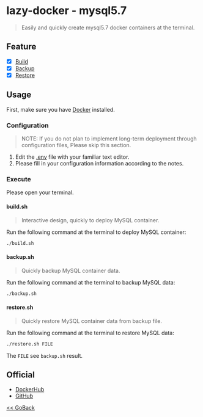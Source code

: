 # lazy-docker - mysql5.7

> Easily and quickly create mysql5.7 docker containers at the terminal.

## Feature

- [x] [Build](#buildsh)
- [x] [Backup](#backupsh)
- [x] [Restore](#restoresh)

## Usage

First, make sure you have [Docker](https://docs.docker.com/) installed.

### Configuration

> NOTE: If you do not plan to implement long-term deployment through configuration files,
Please skip this section.

1. Edit the [.env](https://github.com/WindomZ/lazy-docker/blob/master/mysql/5.7/.env) file with your familiar text editor.
1. Please fill in your configuration information according to the notes.

### Execute

Please open your terminal.

#### **build.sh**

> Interactive design, quickly to deploy MySQL container.

Run the following command at the terminal to deploy MySQL container: 
```bash
./build.sh
```

#### **backup.sh**

> Quickly backup MySQL container data.

Run the following command at the terminal to backup MySQL data: 
```bash
./backup.sh
```

#### **restore.sh**

> Quickly restore MySQL container data from backup file.

Run the following command at the terminal to restore MySQL data: 
```bash
./restore.sh FILE
```
The `FILE` see `backup.sh` result.

## Official

- [DockerHub](https://hub.docker.com/_/mysql/)
- [GitHub](https://github.com/docker-library/mysql/tree/master/5.7)

[<< GoBack](https://github.com/WindomZ/lazy-docker#readme)
